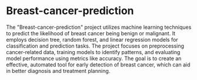 # Breast-cancer-prediction
The "Breast-cancer-prediction" project utilizes machine learning techniques to predict the likelihood of breast cancer being benign or malignant. It employs decision tree, random forest, and linear regression models for classification and prediction tasks. The project focuses on preprocessing cancer-related data, training models to identify patterns, and evaluating model performance using metrics like accuracy. The goal is to create an effective, automated tool for early detection of breast cancer, which can aid in better diagnosis and treatment planning.

